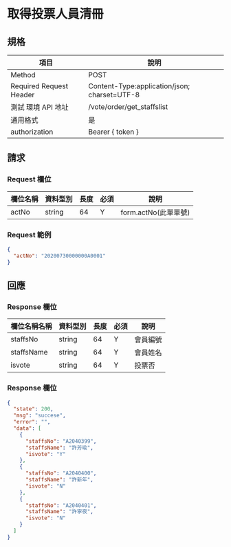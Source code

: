 # 取得投票人員清冊

## 規格

| 項目                    | 說明                                         |
| ----------------------- | -------------------------------------------- |
| Method                  | POST                                         |
| Required Request Header | Content-Type:application/json; charset=UTF-8 |
| 測試 環境 API 地址      | /vote/order/get_staffslist                   |
| 通用格式                | 是                                           |
| authorization           | Bearer { token }                             |

## 請求

### Request 欄位

| 欄位名稱 | 資料型別 | 長度 | 必須 | 說明                 |
| -------- | -------- | ---- | ---- | -------------------- |
| actNo    | string   | 64   | Y    | form.actNo(此單單號) |

### Request 範例

```json
{
  "actNo": "20200730000000A0001"
}
```

## 回應

### Response 欄位

| 欄位名稱名稱 | 資料型別 | 長度 | 必須 | 說明     |
| ------------ | -------- | ---- | ---- | -------- |
| staffsNo     | string   | 64   | Y    | 會員編號 |
| staffsName   | string   | 64   | Y    | 會員姓名 |
| isvote       | string   | 64   | Y    | 投票否   |

### Response 欄位

```json
{
  "state": 200,
  "msg": "succese",
  "error": "",
  "data": [
    {
      "staffsNo": "A2040399",
      "staffsName": "許芳瑜",
      "isvote": "Y"
    },
    {
      "staffsNo": "A2040400",
      "staffsName": "許新年",
      "isvote": "N"
    },
    {
      "staffsNo": "A2040401",
      "staffsName": "許寧夜",
      "isvote": "N"
    }
  ]
}
```
